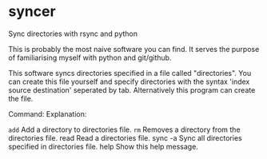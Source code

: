 # syncer
Sync directories with rsync and python

This is probably the most naive software you can find. It serves the purpose of familiarising myself with python and git/github.

This software syncs directories specified in a file called "directories".
You can create this file yourself and specify directories with the syntax 'index source destination' seperated by tab.
Alternatively this program can create the file.



Command:    Explanation:    
    
`add`         Add a directory to directories file.
`rm`          Removes a directory from the directories file.
read        Read a directories file.
sync -a     Sync all directories specified in directories file.
help        Show this help message.




